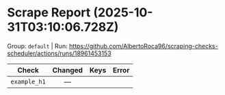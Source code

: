 # Scrape Report (2025-10-31T03:10:06.728Z)

Group: `default`  |  Run: https://github.com/AlbertoRoca96/scraping-checks-scheduler/actions/runs/18961453153

| Check | Changed | Keys | Error |
|---|:---:|:--|:--|
| `example_h1` | — |  |  |
